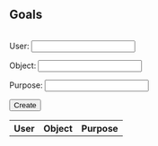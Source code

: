 <!DOCTYPE html>
<html lang="en">
<head>
    <meta charset="UTF-8">
    <meta http-equiv="X-UA-Compatible" content="IE=edge">
    <meta name="viewport" content="width=device-width, initial-scale=1.0">
    <title>Goals</title>
    <link rel="stylesheet" href="table.css">
    <link rel="oogabooga">
</head>
<body>
  <main class = "table"> 
      <section class="table_header">
        <h1>Goals</h1>
        <table id = "table">
      <!-- </section> -->
      <section class="table_body">
        <table>
          <thead>
          <tbody id="body">
            <tr>
              <!-- <th> id </th> -->
              <th> User </th>
              <th> Object </th>
              <th> Purpose </th>
            <tr>
            <tbody>
            </tbody>
        <!-- </table> -->


<form action="javascript:createGoal()">
    <p><label>
        User:
        <input type="text"  id="goal" required>
    </label></p>
    <p><label>
        Object:
        <input type="text"  id="diff" required>
    </label></p>
     <p><label>
        Purpose:
        <input type="text"  id="time" required>
    </label></p>
      <p>
        <button>Create</button>
    </p>
</form>

